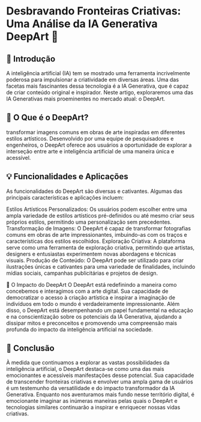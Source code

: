 # Desbravando Fronteiras Criativas: Uma Análise da IA Generativa DeepArt 🌌

## 📒 Introdução
A inteligência artificial (IA) tem se mostrado uma ferramenta incrivelmente poderosa para impulsionar a criatividade em diversas áreas. Uma das facetas mais fascinantes dessa tecnologia é a IA Generativa, que é capaz de criar conteúdo original e inspirador. Neste artigo, exploraremos uma das IA Generativas mais proeminentes no mercado atual: o DeepArt.

## 🤖 O Que é o DeepArt?
transformar imagens comuns em obras de arte inspiradas em diferentes estilos artísticos. Desenvolvido por uma equipe de pesquisadores e engenheiros, o DeepArt oferece aos usuários a oportunidade de explorar a interseção entre arte e inteligência artificial de uma maneira única e acessível.

## 💡 Funcionalidades e Aplicações
As funcionalidades do DeepArt são diversas e cativantes. Algumas das principais características e aplicações incluem:

Estilos Artísticos Personalizados: Os usuários podem escolher entre uma ampla variedade de estilos artísticos pré-definidos ou até mesmo criar seus próprios estilos, permitindo uma personalização sem precedentes.
Transformação de Imagens: O DeepArt é capaz de transformar fotografias comuns em obras de arte impressionantes, imbuindo-as com os traços e características dos estilos escolhidos.
Exploração Criativa: A plataforma serve como uma ferramenta de exploração criativa, permitindo que artistas, designers e entusiastas experimentem novas abordagens e técnicas visuais.
Produção de Conteúdo: O DeepArt pode ser utilizado para criar ilustrações únicas e cativantes para uma variedade de finalidades, incluindo mídias sociais, campanhas publicitárias e projetos de design.

🚀 O Impacto do DeepArt
O DeepArt está redefinindo a maneira como concebemos e interagimos com a arte digital. Sua capacidade de democratizar o acesso à criação artística e inspirar a imaginação de indivíduos em todo o mundo é verdadeiramente impressionante. Além disso, o DeepArt está desempenhando um papel fundamental na educação e na conscientização sobre os potenciais da IA Generativa, ajudando a dissipar mitos e preconceitos e promovendo uma compreensão mais profunda do impacto da inteligência artificial na sociedade.

## 💭 Conclusão
À medida que continuamos a explorar as vastas possibilidades da inteligência artificial, o DeepArt destaca-se como uma das mais emocionantes e acessíveis manifestações desse potencial. Sua capacidade de transcender fronteiras criativas e envolver uma ampla gama de usuários é um testemunho da versatilidade e do impacto transformador da IA Generativa. Enquanto nos aventuramos mais fundo nesse território digital, é emocionante imaginar as inúmeras maneiras pelas quais o DeepArt e tecnologias similares continuarão a inspirar e enriquecer nossas vidas criativas.

 
